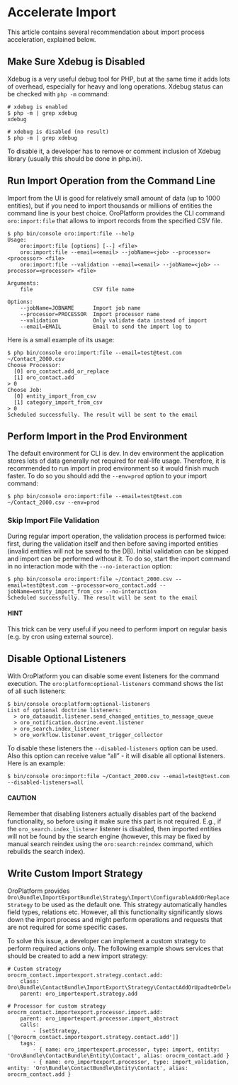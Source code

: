 <a id="index-0"></a>

# Accelerate Import

This article contains several recommendation about import process acceleration, explained below.

## Make Sure Xdebug is Disabled

Xdebug is a very useful debug tool for PHP, but at the same time it adds lots of overhead, especially for heavy and long
operations. Xdebug status can be checked with `php -m` command:

```none
# xdebug is enabled
$ php -m | grep xdebug
xdebug

# xdebug is disabled (no result)
$ php -m | grep xdebug
```

To disable it, a developer has to remove or comment inclusion of Xdebug library (usually this should be done in
php.ini).

## Run Import Operation from the Command Line

Import from the UI is good for relatively small amount of data (up to 1000 entities), but if you need to import thousands
or millions of entities the command line is your best choice. OroPlatform provides the CLI command `oro:import:file`
that allows to import records from the specified CSV file.

```none
$ php bin/console oro:import:file --help
Usage:
    oro:import:file [options] [--] <file>
    oro:import:file --email=<email> --jobName=<job> --processor=<processor> <file>
    oro:import:file --validation --email=<email> --jobName=<job> --processor=<processor> <file>

Arguments:
    file                   CSV file name

Options:
    --jobName=JOBNAME      Import job name
    --processor=PROCESSOR  Import processor name
    --validation           Only validate data instead of import
    --email=EMAIL          Email to send the import log to
```

Here is a small example of its usage:

```none
$ php bin/console oro:import:file --email=test@test.com ~/Contact_2000.csv
Choose Processor:
  [0] oro_contact.add_or_replace
  [1] oro_contact.add
> 0
Choose Job:
  [0] entity_import_from_csv
  [1] category_import_from_csv
> 0
Scheduled successfully. The result will be sent to the email
```

## Perform Import in the Prod Environment

The default environment for CLI is dev. In dev environment the application stores lots of data generally not required for real-life usage.
Therefore, it is recommended to run import in prod environment so it would finish much faster. To do so you should add
the `--env=prod` option to your import command:

```none
$ php bin/console oro:import:file --email=test@test.com ~/Contact_2000.csv --env=prod
```

### Skip Import File Validation

During regular import operation, the validation process is performed twice: first, during the validation itself and then
before saving imported entities (invalid entities will not be saved to the DB). Initial validation can be skipped and
import can be performed without it. To do so, start the import command in no interaction mode with the `--no-interaction` option:

```none
$ php bin/console oro:import:file ~/Contact_2000.csv --email=test@test.com --processor=oro_contact.add --jobName=entity_import_from_csv --no-interaction
Scheduled successfully. The result will be sent to the email
```

#### HINT
This trick can be very useful if you need to perform import on regular basis (e.g. by cron using external source).

## Disable Optional Listeners

With OroPlatform you can disable some event listeners for the command execution. The `oro:platform:optional-listeners`
command shows the list of all such listeners:

```none
$ bin/console oro:platform:optional-listeners
List of optional doctrine listeners:
  > oro_dataaudit.listener.send_changed_entities_to_message_queue
  > oro_notification.docrine.event.listener
  > oro_search.index_listener
  > oro_workflow.listener.event_trigger_collector
```

To disable these listeners the `--disabled-listeners` option can be used. Also this option can receive value “all” -
it will disable all optional listeners. Here is an example:

```none
$ bin/console oro:import:file ~/Contact_2000.csv --email=test@test.com --disabled-listeners=all
```

#### CAUTION
Remember that disabling listeners actually disables part of the backend functionality, so before using it
make sure this part is not required. E.g., if the `oro_search.index_listener` listener is disabled, then
imported entities will not be found by the search engine (however, this may be fixed by manual search reindex
using the `oro:search:reindex` command, which rebuilds the search index).

## Write Custom Import Strategy

OroPlatform provides `Oro\Bundle\ImportExportBundle\Strategy\Import\ConfigurableAddOrReplaceStrategy`
to be used as the default one. This strategy automatically handles field types, relations etc.
However, all this functionality significantly slows down the import process and might perform
operations and requests that are not required for some specific cases.

To solve this issue, a developer can implement a custom strategy to perform required actions only.
The following example shows services that should be created to add a new import strategy:

```none
# Custom strategy
orocrm_contact.importexport.strategy.contact.add:
    class: Oro\Bundle\ContactBundle\ImportExport\Strategy\ContactAddOrUpadteOrDeleteStrategy
    parent: oro_importexport.strategy.add

# Processor for custom strategy
orocrm_contact.importexport.processor.import.add:
    parent: oro_importexport.processor.import_abstract
    calls:
        - [setStrategy, ['@orocrm_contact.importexport.strategy.contact.add']]
    tags:
        - { name: oro_importexport.processor, type: import, entity: 'Oro\Bundle\ContactBundle\Entity\Contact', alias: orocrm_contact.add }
        - { name: oro_importexport.processor, type: import_validation, entity: 'Oro\Bundle\ContactBundle\Entity\Contact', alias: orocrm_contact.add }
```
